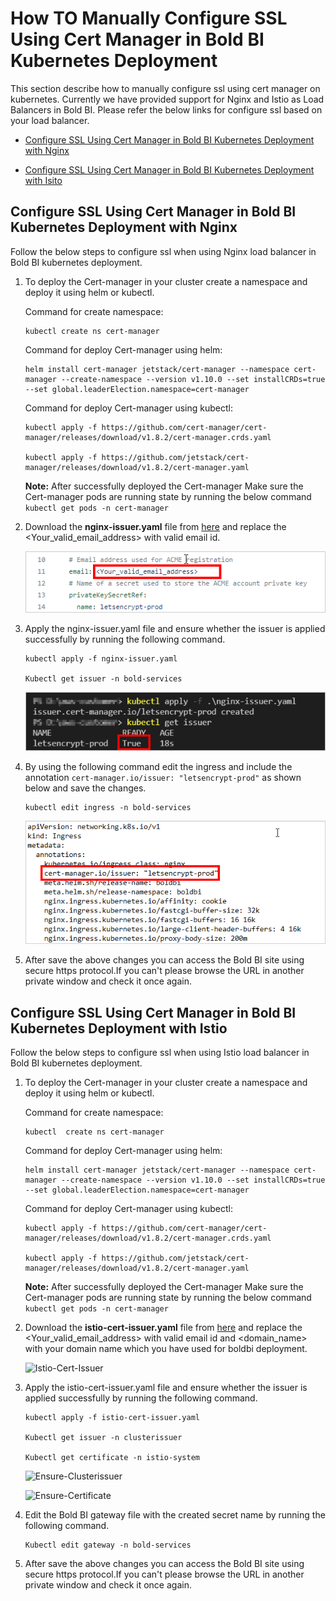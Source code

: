 # How TO Manually Configure SSL Using Cert Manager in Bold BI Kubernetes Deployment

This section describe how to manually configure ssl using cert manager on kubernetes. Currently we have provided support for Nginx and Istio as Load Balancers in Bold BI. Please refer the below links for configure ssl based on your load balancer.

* [Configure SSL Using Cert Manager in Bold BI Kubernetes Deployment with Nginx](#)

* [Configure SSL Using Cert Manager in Bold BI Kubernetes Deployment with Isito]()

## Configure SSL Using Cert Manager in Bold BI Kubernetes Deployment with Nginx

Follow the below steps to configure ssl when using Nginx load balancer in Bold BI kubernetes deployment.

1. To deploy the Cert-manager in your cluster create a namespace and deploy it using helm or kubectl.

	Command for create namespace:
	
	```console
	kubectl create ns cert-manager
	
	```
	
	Command for deploy Cert-manager using helm:
	
	```console
	helm install cert-manager jetstack/cert-manager --namespace cert-manager --create-namespace --version v1.10.0 --set installCRDs=true --set global.leaderElection.namespace=cert-manager
	
	```
	
	Command for deploy Cert-manager using kubectl:
	
	```console
	kubectl apply -f https://github.com/cert-manager/cert-manager/releases/download/v1.8.2/cert-manager.crds.yaml
	
	kubectl apply -f https://github.com/jetstack/cert-manager/releases/download/v1.8.2/cert-manager.yaml
	```
	
	**Note:** After successfully deployed the Cert-manager Make sure the Cert-manager pods are running state by running the below command `kubectl get pods -n cert-manager`
			
2. Download the <b>nginx-issuer.yaml</b> file from [here](../../ssl-configuration/nginx-issuer.yaml) and replace the <Your_valid_email_address> with valid email id.

	![Nginx-Issuer](../images/faq/nginx-issuer.png)

3. Apply the nginx-issuer.yaml file and ensure whether the issuer is applied successfully by running the following command.

	```console
	kubectl apply -f nginx-issuer.yaml
	
	Kubectl get issuer -n bold-services
	```
	
	![Ensure-Issuer](../images/faq/ensure-issuer.png)

4. By using the following command edit the ingress and include the annotation `cert-manager.io/issuer: "letsencrypt-prod"` as shown below and save the changes.

	```console
	kubectl edit ingress -n bold-services
	```

	![Nginx-Annotation](../images/faq/nginx-annotation.png)

5. After save the above changes you can access the Bold BI site using secure https protocol.If you can't please browse the URL in another private window and check it once again.


## Configure SSL Using Cert Manager in Bold BI Kubernetes Deployment with Istio

Follow the below steps to configure ssl when using Istio load balancer in Bold BI kubernetes deployment.

1. To deploy the Cert-manager in your cluster create a namespace and deploy it using helm or kubectl.

	Command for create namespace:
	
	```console
	kubectl  create ns cert-manager
	```
	Command for deploy Cert-manager using helm:
	
	```console
	helm install cert-manager jetstack/cert-manager --namespace cert-manager --create-namespace --version v1.10.0 --set installCRDs=true --set global.leaderElection.namespace=cert-manager
	```
	
	Command for deploy Cert-manager using kubectl:
	
	```console
	kubectl apply -f https://github.com/cert-manager/cert-manager/releases/download/v1.8.2/cert-manager.crds.yaml
	
	kubectl apply -f https://github.com/jetstack/cert-manager/releases/download/v1.8.2/cert-manager.yaml
	```
		
	**Note:** After successfully deployed the Cert-manager Make sure the Cert-manager pods are running state by running the below command `kubectl get pods -n cert-manager`
	
2. Download the <b>istio-cert-issuer.yaml</b> file from [here](../../ssl-configuration/istio-cert-issuer.yaml) and replace the <Your_valid_email_address> with valid email id and <domain_name> with your domain name which you have used for boldbi deployment.

	![Istio-Cert-Issuer](images/istio-cert-issuer.png)

3. Apply the istio-cert-issuer.yaml file and ensure whether the issuer is applied successfully by running the following command.

    ```console
	kubectl apply -f istio-cert-issuer.yaml
	
	Kubectl get issuer -n clusterissuer
	
	Kubectl get certificate -n istio-system
	```
	
	![Ensure-Clusterissuer](images/ensure-Clusterissuer.png)
	
	![Ensure-Certificate](images/ensure-Certificate.png)

4. Edit the Bold BI gateway file with the created secret name by running the following command.

	```console
	Kubectl edit gateway -n bold-services
	```

5. After save the above changes you can access the Bold BI site using secure https protocol.If you can't please browse the URL in another private window and check it once again.

